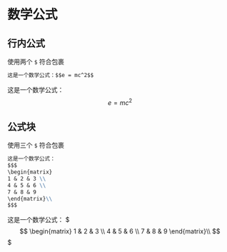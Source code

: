 # 数学公式

## 行内公式

使用两个 ``$`` 符合包裹
```markdown
这是一个数学公式：$$e = mc^2$$
```
这是一个数学公式：$$e = mc^2$$

## 公式块

使用三个 ``$`` 符合包裹
```markdown
这是一个数学公式：
$$$
\begin{matrix}
1 & 2 & 3 \\
4 & 5 & 6 \\
7 & 8 & 9
\end{matrix}\\
$$$
```
这是一个数学公式：
$$$
\begin{matrix}
1 & 2 & 3 \\
4 & 5 & 6 \\
7 & 8 & 9
\end{matrix}\\
$$$
